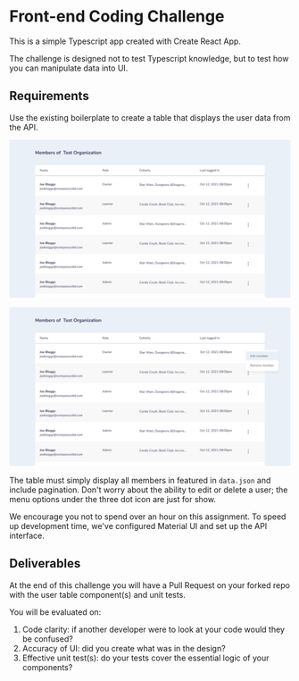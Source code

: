 # Front-end Coding Challenge

This is a simple Typescript app created with Create React App.

The challenge is designed not to test Typescript knowledge, but to test how you can manipulate data into UI.

## Requirements

Use the existing boilerplate to create a table that displays the user data from the API.

![Manage Members Menu Closed](https://github.com/praxis-labs/fe-coding-challenge/blob/main/images/Members%20Table%20Menu%20Closed.png)

![Manage Members Menu Open](https://github.com/praxis-labs/fe-coding-challenge/blob/main/images/Members%20Table%20Menu%20Open.png)

The table must simply display all members in featured in `data.json` and include pagination. Don't worry about the ability to edit or delete a user; the menu options under the three dot icon are just for show.

We encourage you not to spend over an hour on this assignment. To speed up development time, we've configured Material UI and set up the API interface.

## Deliverables

At the end of this challenge you will have a Pull Request on your forked repo with the user table component(s) and unit tests.

You will be evaluated on:

1. Code clarity: if another developer were to look at your code would they be confused?
2. Accuracy of UI: did you create what was in the design?
3. Effective unit test(s): do your tests cover the essential logic of your components?
